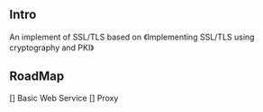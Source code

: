 
## Intro

An implement of SSL/TLS based on 《Implementing SSL/TLS using cryptography and PKI》

## RoadMap

[] Basic Web Service
[] Proxy
